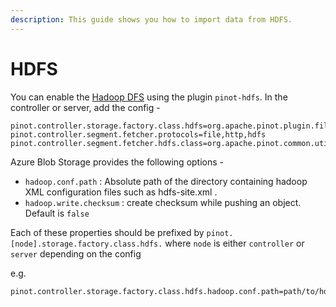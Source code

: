 ```yaml
---
description: This guide shows you how to import data from HDFS.
---
```


# HDFS

You can enable the [Hadoop DFS](https://hadoop.apache.org/) using the plugin `pinot-hdfs`. In the controller or server, add the config -

```text
pinot.controller.storage.factory.class.hdfs=org.apache.pinot.plugin.filesystem.HadoopPinotFS
pinot.controller.segment.fetcher.protocols=file,http,hdfs
pinot.controller.segment.fetcher.hdfs.class=org.apache.pinot.common.utils.fetcher.PinotFSSegmentFetcher
```

Azure Blob Storage provides the following options -

* `hadoop.conf.path` : Absolute path of the directory containing hadoop XML configuration files such as hdfs-site.xml .
* `hadoop.write.checksum` : create checksum while pushing an object. Default is `false`

Each of these properties should be prefixed by `pinot.[node].storage.factory.class.hdfs.` where `node` is either `controller` or `server` depending on the config

e.g.

```text
pinot.controller.storage.factory.class.hdfs.hadoop.conf.path=path/to/hdfs.xml
```

